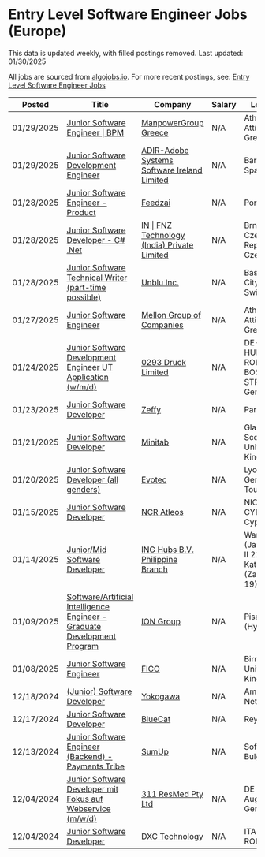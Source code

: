 # Entry Level Software Engineer Jobs (Europe)

This data is updated weekly, with filled postings removed. Last updated: 01/30/2025

All jobs are sourced from [algojobs.io](https://algojobs.io/). For more recent postings, see: [Entry Level Software Engineer Jobs](https://algojobs.io/new-grad-swe)

| Posted | Title | Company | Salary | Location |
| --- | --- | --- | --- | --- |
| 01/29/2025 | [Junior Software Engineer \| BPM](https://algojobs.io/jobs/2987188) | [ManpowerGroup Greece](https://algojobs.io/company/manpowergroup-greece-1/) | N/A | Athens, Attica, Greece |
| 01/29/2025 | [Junior Software Development Engineer](https://algojobs.io/jobs/2993583) | [ADIR-Adobe Systems Software Ireland Limited](https://algojobs.io/company/adobe/) | N/A | Barcelona, Spain |
| 01/28/2025 | [Junior Software Engineer - Product](https://algojobs.io/jobs/2975834) | [Feedzai](https://algojobs.io/company/feedzai/) | N/A | Portugal |
| 01/28/2025 | [Junior Software Developer - C# .Net](https://algojobs.io/jobs/2979219) | [IN \| FNZ Technology (India) Private Limited](https://algojobs.io/company/fnz/) | N/A | Brno - Czech Republic, Czechia |
| 01/28/2025 | [Junior Software Technical Writer (part-time possible)](https://algojobs.io/jobs/2972726) | [Unblu Inc.](https://algojobs.io/company/unblu/) | N/A | Basel, Basel City, Switzerland |
| 01/27/2025 | [Junior Software Engineer](https://algojobs.io/jobs/2956649) | [Mellon Group of Companies](https://algojobs.io/company/mellongroup/) | N/A | Athens, Attica, Greece |
| 01/24/2025 | [Junior Software Development Engineer UT Application (w/m/d)](https://algojobs.io/jobs/2948221) | [0293 Druck Limited](https://algojobs.io/company/bakerhughes/) | N/A | DE-NW-HURTH-ROBERT-BOSCH-STRASSE 3, Germany |
| 01/23/2025 | [Junior Software Developer](https://algojobs.io/jobs/2915371) | [Zeffy](https://algojobs.io/company/zeffy/) | N/A | Paris |
| 01/21/2025 | [Junior Software Developer](https://algojobs.io/jobs/2902343) | [Minitab ](https://algojobs.io/company/minitab/) | N/A | Glasgow, Scotland, United Kingdom |
| 01/20/2025 | [Junior Software Developer (all genders)](https://algojobs.io/jobs/2892591) | [Evotec](https://algojobs.io/company/evotecgroup/) | N/A | Lyon - Gerland / Toulouse |
| 01/15/2025 | [Junior Software Developer](https://algojobs.io/jobs/2853080) | [NCR Atleos](https://algojobs.io/company/ncratleos/) | N/A | NICOSIA, CYP, Cyprus |
| 01/14/2025 | [Junior/Mid Software Developer](https://algojobs.io/jobs/2836084) | [ING Hubs B.V. Philippine Branch](https://algojobs.io/company/ing/) | N/A | Warszawa (Jana Pawła II 22) / Katowice (Zabrska 19) |
| 01/09/2025 | [Software/Artificial Intelligence Engineer - Graduate Development Program](https://algojobs.io/jobs/2784095) | [ION Group](https://algojobs.io/company/ion/) | N/A | Pisa (Hybrid) |
| 01/08/2025 | [Junior Software Engineer](https://algojobs.io/jobs/2773375) | [FICO](https://algojobs.io/company/fico/) | N/A | Birmingham, United Kingdom |
| 12/18/2024 | [(Junior) Software Developer](https://algojobs.io/jobs/2631181) | [Yokogawa](https://algojobs.io/company/yokogawa/) | N/A | Amersfoort, Netherlands |
| 12/17/2024 | [Junior Software Developer](https://algojobs.io/jobs/2612357) | [BlueCat](https://algojobs.io/company/bluecatnetworks/) | N/A | Reykjavík |
| 12/13/2024 | [Junior Software Engineer (Backend) - Payments Tribe](https://algojobs.io/jobs/2587011) | [SumUp](https://algojobs.io/company/sumup/) | N/A | Sofia, Bulgaria |
| 12/04/2024 | [Junior Software Developer mit Fokus auf Webservice (m/w/d)](https://algojobs.io/jobs/2494820) | [311 ResMed Pty Ltd](https://algojobs.io/company/resmed/) | N/A | DE Sankt Augustin, Germany |
| 12/04/2024 | [Junior Software Developer](https://algojobs.io/jobs/2497394) | [DXC Technology](https://algojobs.io/company/dxctechnology/) | N/A | ITA - RM - ROME, Italy |